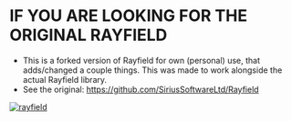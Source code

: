 # IF YOU ARE LOOKING FOR THE ORIGINAL RAYFIELD
- This is a forked version of Rayfield for own (personal) use, that adds/changed a couple things. This was made to work alongside the actual Rayfield library.
- See the original: https://github.com/SiriusSoftwareLtd/Rayfield

[![rayfield](https://user-images.githubusercontent.com/77512805/197843157-3485a6e4-7b18-4372-8277-f3a2e7bd0317.png)](https://discord.gg/sirius)
